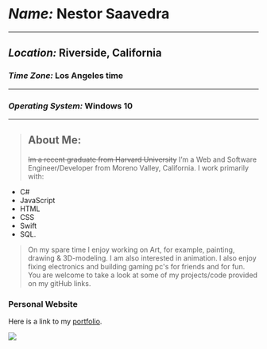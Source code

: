 # *Name:* **Nestor Saavedra**

* * *

## *Location:* **Riverside, California**

### *Time Zone:* **Los Angeles time**

* * *

### *Operating System:* **Windows 10**

* * * 

> ## **About Me:** 
> ~~Im a recent graduate from Harvard University~~
> I’m a Web and Software Engineer/Developer from Moreno Valley, California.
 I work primarily with: 
 * C#
 * JavaScript
 * HTML
 * CSS
 * Swift
 * SQL.
> On my spare time I enjoy working on Art, for example, painting, drawing & 3D-modeling.
> I am also interested in animation.
> I also enjoy fixing electronics and building gaming pc's for friends and for fun.
> You are welcome to take a look at some of my projects/code provided on my gitHub links.

### Personal Website

Here is a link to my [portfolio](https://saavfoxdev.github.io/ "My work").

![](https://i1.wp.com/www.whats-your-sign.com/wp-content/uploads/2018/02/FoxAnimalSymbolism.jpg?zoom=1.75&fit=1600%2C1078&ssl=1)
